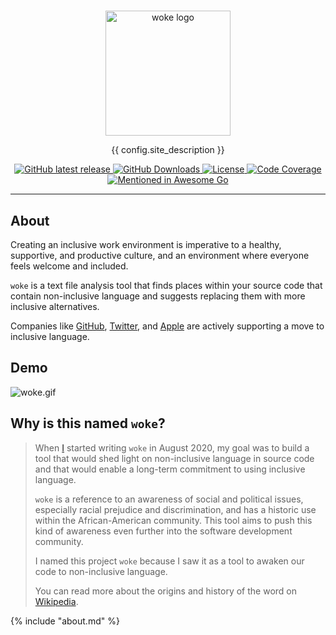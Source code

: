 #

<p align="center">
<img alt="woke logo" src="https://raw.githubusercontent.com/get-woke/woke/main/assets/default-monochrome.svg" width="200" />
<p align="center">{{ config.site_description }}</p>
</p>

<div align="center">
  <a href="{{config.repo_url}}releases">
    <img alt="GitHub latest release" src="https://img.shields.io/github/v/release/get-woke/woke?logo=github&sort=semver">
  </a>
  <a href="{{config.repo_url}}releases">
    <img alt="GitHub Downloads" src="https://img.shields.io/github/downloads/get-woke/woke/total">
  </a>
  <a href="{{config.repo_url}}blob/main/LICENSE">
    <img alt="License" src="https://img.shields.io/badge/license-MIT-blue.svg">
  </a>
  <a href="https://codecov.io/gh/get-woke/woke/branch/main">
    <img alt="Code Coverage" src="https://codecov.io/gh/get-woke/woke/branch/main/graph/badge.svg?token=BP133BM3HP">
  </a>
  <a href="https://github.com/avelino/awesome-go#other-software">
    <img alt="Mentioned in Awesome Go" src="https://awesome.re/mentioned-badge.svg">
  </a>
</div>

---

## About

Creating an inclusive work environment is imperative to a healthy, supportive, and
productive culture, and an environment where everyone feels welcome and included.

`woke` is a text file analysis tool that finds places within your source code that contain
non-inclusive language and suggests replacing them with more inclusive alternatives.

Companies like [GitHub](https://github.com/github/renaming), [Twitter](https://twitter.com/TwitterEng/status/1278733303508418560), and [Apple](https://developer.apple.com/news/?id=1o9zxsxl) are actively supporting a move to inclusive language.

## Demo

![woke.gif](https://raw.githubusercontent.com/get-woke/get-woke.github.io/main/img/woke.gif)

## Why is this named `woke`?

> When [I](https://github.com/caitlinelfring) started writing `woke` in August 2020, my goal was to build a 
> tool that would shed light on non-inclusive language in source code and that would enable a long-term commitment to using inclusive language.
>
> `woke` is a reference to an awareness of social and political issues, especially racial prejudice and discrimination,
> and has a historic use within the African-American community. 
> This tool aims to push this kind of awareness even further into the software development community.
>
> I named this project `woke` because I saw it as a tool to awaken our code to non-inclusive language.
>
> You can read more about the origins and history of the word on [Wikipedia](https://en.wikipedia.org/wiki/Woke).

{% include "about.md" %}
